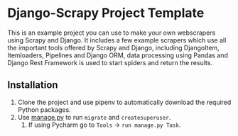 # Django-Scrapy Project Template
This is an example project you can use to make your own webscrapers using Scrapy and Django. It includes a few example scrapers which use all the important tools offered by Scrapy and Django, including DjangoItem, Itemloaders, Pipelines and Django ORM, data processing using Pandas and Django Rest Framework is used to start spiders and return the results.

## Installation
1. Clone the project and use pipenv to automatically download the required Python packages.
2. Use [manage.py](source_link) to run `migrate` and `createsuperuser`.
   1. If using Pycharm go to `Tools` -> `run manage.py Task`.
